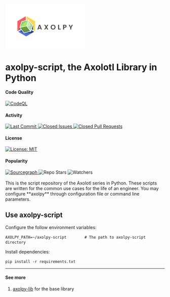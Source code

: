 <img src="images/axolpy-logo-transparent.svg" width="50%" />

# axolpy-script, the Axolotl Library in Python
#### Code Quality
<div align="left">
  <a href="https://github.com/tchiunam/axolpy-script/actions/workflows/codeql-analysis.yml">
    <img alt="CodeQL" src="https://github.com/tchiunam/axolpy-script/actions/workflows/codeql-analysis.yml/badge.svg" />
  </a>
</div>

#### Activity
<div align="left">
  <a href="https://github.com/tchiunam/axolpy-script/commits/main">
    <img alt="Last Commit" src="https://img.shields.io/github/last-commit/tchiunam/axolpy-script" />
  </a>
  <a href="https://github.com/tchiunam/axolpy-script/issues?q=is%3Aissue+is%3Aclosed">
    <img alt="Closed Issues" src="https://img.shields.io/github/issues-closed/tchiunam/axolpy-script" />
  </a>
  <a href="https://github.com/tchiunam/axolpy-script/pulls?q=is%3Apr+is%3Aclosed">
    <img alt="Closed Pull Requests" src="https://img.shields.io/github/issues-pr-closed/tchiunam/axolpy-script" />
  </a>
</div>

#### License
<div align="left">
  <a href="https://opensource.org/licenses/MIT">
    <img alt="License: MIT" src="https://img.shields.io/github/license/tchiunam/axolpy-script" />
  </a>
</div>

#### Popularity
<div align="left">
  <a href="https://sourcegraph.com/github.com/tchiunam/axolpy-script?badge">
    <img alt="Sourcegraph" src="https://sourcegraph.com/github.com/tchiunam/axolpy-script/-/badge.svg" />
  </a>
  <img alt="Repo Stars" src="https://img.shields.io/github/stars/tchiunam/axolpy-script?style=social" />
  <img alt="Watchers" src="https://img.shields.io/github/watchers/tchiunam/axolpy-script?style=social" />
</div>

<br />
This is the script repository of the Axolotl series in Python. These
scripts are written for the common use cases for the life of an engineer.
You may configure **axolpy** through configuration file or command
line parameters.

## Use axolpy-script
Configure the follow environment variables:
```
AXOLPY_PATH=~/axolpy-script        # The path to axolpy-script directory
```

Install dependencies:
```
pip install -r requirements.txt
```

---
#### See more  
1. [axolpy-lib](https://github.com/tchiunam/axolpy-lib) for the base library
